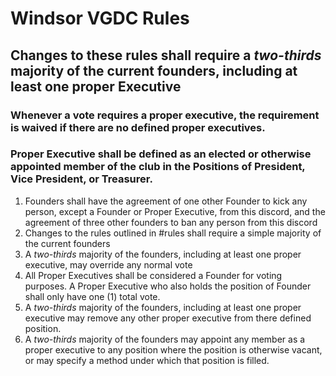 # Windsor VGDC Rules

## Changes to these rules shall require a *two-thirds* majority of the current founders, including at least one proper Executive

### Whenever a vote requires a proper executive, the requirement is waived if there are no defined proper executives.
### Proper Executive shall be defined as an elected or otherwise appointed member of the club in the Positions of President, Vice President, or Treasurer. 

1. Founders shall have the agreement of one other Founder to kick any person, except a Founder or Proper Executive, from this discord, and the agreement of three other founders to ban any person from this discord
2. Changes to the rules outlined in #rules shall require a simple majority of the current founders
3. A *two-thirds* majority of the founders, including at least one proper executive, may override any normal vote
4. All Proper Executives shall be considered a Founder for voting purposes. A Proper Executive who also holds the position of Founder shall only have one (1) total vote.
5. A *two-thirds* majority of the founders, including at least one proper executive may remove any other proper executive from there defined position. 
6. A *two-thirds* majority of the founders may appoint any member as a proper executive to any position where the position is otherwise vacant, or may specify a method under which that position is filled.
